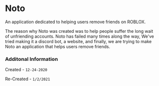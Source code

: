 # Noto
An application dedicated to helping users remove friends on ROBLOX. 

The reason why Noto was created was to help people suffer the long wait of unfriending accounts.
Noto has failed many times along the way, We've tried making it a discord bot, a website, and finally, we are trying to make Noto
an application that helps users remove friends.

### Additonal Information

Created -  `12-24-2020`

Re-Created - `1/2/2021`
